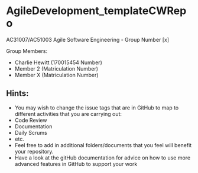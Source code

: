 # AgileDevelopment_templateCWRepo

AC31007/AC51003 Agile Software Engineering - Group Number [x]

Group Members:

- Charlie Hewitt (170015454 Number)
- Member 2 (Matriculation Number)
- Member X (Matriculation Number)

## Hints:

- You may wish to change the issue tags that are in GitHub to map to different activities that you are carrying out:
- Code Review
- Documentation
- Daily Scrums
- etc.
- Feel free to add in additional folders/documents that you feel will benefit your repository.
- Have a look at the gitHub documentation for advice on how to use more advanced features in GitHub to support your work
